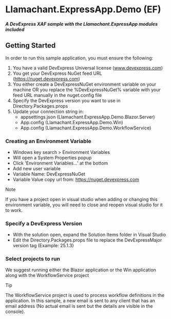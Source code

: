 # Llamachant.ExpressApp.Demo (EF)
##### A DevExpress XAF sample with the Llamachant.ExpressApp modules included

## Getting Started
In order to run this sample application, you must ensure the following:
1. You have a valid DevExpress Universal license (www.devexpress.com)
2. You get your DevExpress NuGet feed URL (https://nuget.devexpress.com)
3. You either create a DevExpressNuGet environment variable on your machine OR you replace the %DevExpressNuGet% variable with your feed URL manually in the nuget.config file
4. Specify the DevExpress version you want to use in Directory.Packages.props
5. Update your connection string in:
   * appsettings.json (Llamachant.ExpressApp.Demo.Blazor.Server)
   * App.config (Llamachant.ExpressApp.Demo.Win)
   * App.config (Llamachant.ExpressApp.Demo.WorkflowService)

### Creating an Environment Variable
* Windows key search > Environment Variables
* Will open a System Properties popup
* Click 'Environment Variables...' at the bottom
* Add new user variable
* Variable Name: DevExpressNuGet
* Variable Value copy url from: https://nuget.devexpress.com

> [!NOTE]  
> If you have a project open in visual studio when adding or changing this environment variable, you will need to close and reopen visual studio for it to work.


### Specify a DevExpress Version
* With the solution open, expand the Solution Items folder in Visual Studio
* Edit the Directory.Packages.props file to replace the DevExpressMajor version tag (Example: 25.1.3)


### Select projects to run
We suggest running either the Blazor application or the Win application along with the WorkflowService project

> [!TIP]
> The WorkflowService project is used to process workflow definitions in the application. In this sample, a new email is sent to any client that has an email address (No actual email is sent but the details are visible in the console).